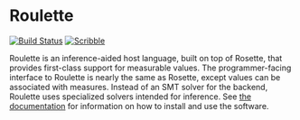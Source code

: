 # Roulette

[![Build Status][build-badge]][build]
[![Scribble][docs-badge]][docs]

Roulette is an inference-aided host language, built on top of Rosette, that
provides first-class support for measurable values. The programmer-facing
interface to Roulette is nearly the same as Rosette, except values can be
associated with measures. Instead of an SMT solver for the backend, Roulette
uses specialized solvers intended for inference. See [the documentation][docs]
for information on how to install and use the software.

[build-badge]: https://github.com/camoy/roulette/actions/workflows/build.yml/badge.svg
[build]: https://github.com/camoy/roulette/actions/workflows/build.yml?query=workflow%3Abuild
[docs-badge]: https://img.shields.io/badge/Docs-Scribble-blue.svg
[docs]: https://docs.racket-lang.org/roulette
